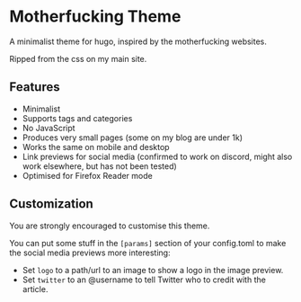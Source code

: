 # Motherfucking Theme

A minimalist theme for hugo, inspired by the motherfucking websites.

Ripped from the css on my main site.

## Features

- Minimalist
- Supports tags and categories
- No JavaScript
- Produces very small pages (some on my blog are under 1k)
- Works the same on mobile and desktop
- Link previews for social media (confirmed to work on discord, might also work
  elsewhere, but has not been tested)
- Optimised for Firefox Reader mode

## Customization

You are strongly encouraged to customise this theme.

You can put some stuff in the `[params]` section of your config.toml to make the
social media previews more interesting:

- Set `logo` to a path/url to an image to show a logo in the image preview.
- Set `twitter` to an @username to tell Twitter who to credit with the article.
